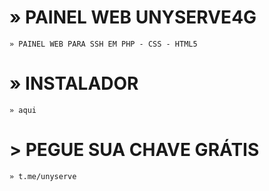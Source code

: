 # » PAINEL WEB UNYSERVE4G 
``` 
» PAINEL WEB PARA SSH EM PHP - CSS - HTML5 
```

# » INSTALADOR 
```
» aqui
```
# > PEGUE SUA CHAVE GRÁTIS
```
» t.me/unyserve
```
